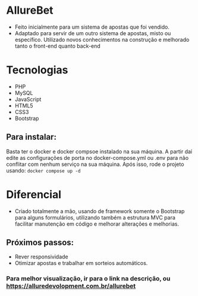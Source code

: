 # AllureBet
- Feito inicialmente para um sistema de apostas que foi vendido.
- Adaptado para servir de um outro sistema de apostas, misto ou específico. Utilizado novos conhecimentos na construção e melhorado tanto o front-end quanto back-end
# Tecnologias
- PHP
- MySQL
- JavaScript
- HTML5
- CSS3
- Bootstrap

## Para instalar: 
Basta ter o docker e docker compsoe instalado na sua máquina. A partir daí edite as configurações de porta no docker-compose.yml ou .env para não conflitar com nenhum serviço na sua máquina.
Após isso, rode o projeto usando: 
``
docker compose up -d
``

# Diferencial
- Criado totalmente a mão, usando de framework somente o Bootstrap para alguns formulários, utilizando também a estrutura MVC para facilitar manutenção em código e melhorar alterações e melhorias.
## Próximos passos:
- Rever responsividade
- Otimizar apostas e trabalhar em sorteios automáticos.

### Para melhor visualização, ir para o link na descrição, ou https://alluredevolopment.com.br/allurebet
